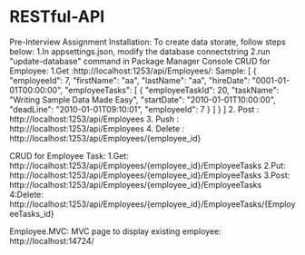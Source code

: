 # RESTful-API
Pre-Interview Assignment
Installation:
    To create data storate, follow steps below:
    1.In appsettings.json, modify the database connectstring
    2.run "update-database" command in Package Manager Console
CRUD for Employee:
      1.Get :http://localhost:1253/api/Employees/: 
             Sample:
                   [
                        {
                          "employeeId": 7,
                          "firstName": "aa",
                          "lastName": "aa",
                          "hireDate": "0001-01-01T00:00:00",
                          "employeeTasks": [
                                                {
                                                    "employeeTaskId": 20,
                                                    "taskName": "Writing Sample Data Made Easy",
                                                    "startDate": "2010-01-01T10:00:00",
                                                    "deadLine": "2010-01-01T09:10:01",
                                                    "employeeId": 7
                                                }
                                            ]
                          }
                   ]
      2. Post : http://localhost:1253/api/Employees
      3. Push : http://localhost:1253/api/Employees
      4. Delete : http://localhost:1253/api/Employees/{employee_id}


CRUD for Employee Task:
      1.Get: http://localhost:1253/api/Employees/{employee_id}/EmployeeTasks
      2.Put: http://localhost:1253/api/Employees/{employee_id}/EmployeeTasks
      3.Post: http://localhost:1253/api/Employees/{employee_id}/EmployeeTasks
      4:Delete: http://localhost:1253/api/Employees/{employee_id}/EmployeeTasks/{EmployeeTasks_id}

Employee.MVC:
      MVC page to display existing employee: http://localhost:14724/
